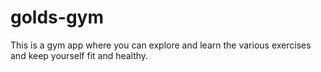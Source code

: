 # golds-gym
This is a gym app where you can explore and learn the various exercises and keep yourself fit and healthy.
